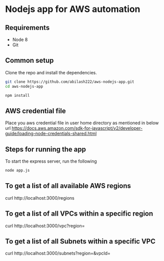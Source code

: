 Nodejs app for AWS automation
=================

## Requirements

* Node 8
* Git
 

## Common setup

Clone the repo and install the dependencies.

```bash
git clone https://github.com/abilash222/aws-nodejs-app.git
cd aws-nodejs-app
```

```bash
npm install
```
## AWS credential file
Place you aws credential file in user home directory as mentioned in below url
https://docs.aws.amazon.com/sdk-for-javascript/v2/developer-guide/loading-node-credentials-shared.html

## Steps for running the app

To start the express server, run the following

```bash
node app.js
```
## To get a list of all available AWS regions

curl http://localhost:3000/regions

## To get a list of all VPCs within a specific region

curl http://localhost:3000/vpc?region=<region name>

## To get a list of all Subnets within a specific VPC

curl http://localhost:3000/subnets?region=<regions name>&vpcId=<vpc id>
